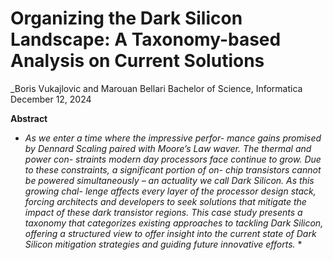 # Organizing the Dark Silicon Landscape: A Taxonomy-based Analysis on Current Solutions
_Boris Vukajlovic and Marouan Bellari
Bachelor of Science, Informatica
December 12, 2024


**Abstract**
* *As we enter a time where the impressive perfor-
mance gains promised by Dennard Scaling paired with
Moore’s Law waver. The thermal and power con-
straints modern day processors face continue to grow.
Due to these constraints, a significant portion of on-
chip transistors cannot be powered simultaneously –
an actuality we call Dark Silicon. As this growing chal-
lenge affects every layer of the processor design stack,
forcing architects and developers to seek solutions that
mitigate the impact of these dark transistor regions.
This case study presents a taxonomy that categorizes
existing approaches to tackling Dark Silicon, offering
a structured view to offer insight into the current state
of Dark Silicon mitigation strategies and guiding future
innovative efforts.* *
